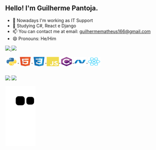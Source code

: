 ## Hello! I'm Guilherme Pantoja.

- 🔭 Nowadays I'm working as IT Support
- 🌱 Studying C#, React e Django
- 📫 You can contact me at email: guilhermematheus166@gmail.com
- 😄 Pronouns: He/Him

<div align="">
  <a href="https://github.com/guilxp">
  <img height="120em" src="https://github-readme-stats.vercel.app/api?username=guilxp&show_icons=true&theme=onedark&include_all_commits=true&count_private=true"/>
  <img height="120em" src="https://github-readme-stats.vercel.app/api/top-langs/?username=guilxp&layout=compact&langs_count=7&theme=onedark"/>
</div>
  
<div style="display: inline_block"><br>
  <img align="center" alt="Gui-Python" height="30" width="40" src="https://raw.githubusercontent.com/devicons/devicon/master/icons/python/python-original.svg">
  <img align="center" alt="Gui-HTML" height="30" width="40" src="https://raw.githubusercontent.com/devicons/devicon/master/icons/html5/html5-original.svg">
  <img align="center" alt="Gui-CSS" height="30" width="40" src="https://raw.githubusercontent.com/devicons/devicon/master/icons/css3/css3-original.svg">
  <img align="center" alt="Gui-Js" height="30" width="40" src="https://raw.githubusercontent.com/devicons/devicon/master/icons/javascript/javascript-plain.svg">
  <img align="center" alt="Gui-Csharp" height="30" width="40" src="https://raw.githubusercontent.com/devicons/devicon/master/icons/csharp/csharp-original.svg">
  <img align="center" alt="Gui-dot-net" height="30" width="40" src="https://github.com/devicons/devicon/blob/master/icons/dot-net/dot-net-original.svg">
  <img align="center" alt="Gui-React" height="30" width="40" src="https://github.com/devicons/devicon/blob/master/icons/react/react-original.svg">
</div>

  ##
  
<div>
    <a href="https://www.linkedin.com/in/guilherme-pantoja-7694a6208/" target="_blank"><img src="https://img.shields.io/badge/-LinkedIn-%230077B5?style=for-the-badge&logo=linkedin&logoColor=white" target="_blank"></a> 
  <a href="guilhermematheus166@gmail.com"><img src="https://img.shields.io/badge/-Gmail-%23333?style=for-the-badge&logo=gmail&logoColor=white" target="_blank"></a>
</div>

  ![Snake animation](https://github.com/guilxp/guilxp/blob/output/github-contribution-grid-snake.svg)
 
